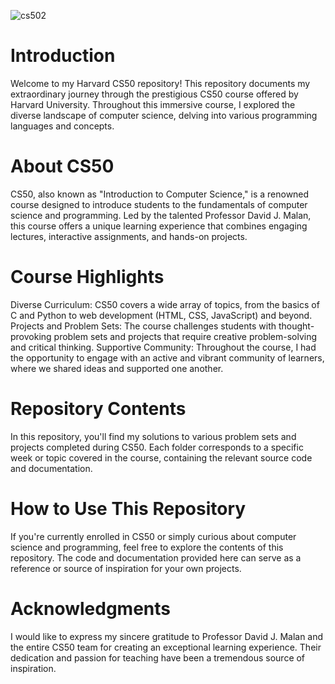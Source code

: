 

![cs502](https://github.com/LeviAcker25/HarvardCS50/assets/137004973/d0aea8c6-e44f-40be-bcba-831066cf67da)

# Introduction
Welcome to my Harvard CS50 repository! This repository documents my extraordinary journey through the prestigious CS50 course offered by Harvard University. Throughout this immersive course, I explored the diverse landscape of computer science, delving into various programming languages and concepts.

# About CS50
CS50, also known as "Introduction to Computer Science," is a renowned course designed to introduce students to the fundamentals of computer science and programming. Led by the talented Professor David J. Malan, this course offers a unique learning experience that combines engaging lectures, interactive assignments, and hands-on projects.

# Course Highlights
Diverse Curriculum: CS50 covers a wide array of topics, from the basics of C and Python to web development (HTML, CSS, JavaScript) and beyond.
Projects and Problem Sets: The course challenges students with thought-provoking problem sets and projects that require creative problem-solving and critical thinking.
Supportive Community: Throughout the course, I had the opportunity to engage with an active and vibrant community of learners, where we shared ideas and supported one another.
# Repository Contents
In this repository, you'll find my solutions to various problem sets and projects completed during CS50. Each folder corresponds to a specific week or topic covered in the course, containing the relevant source code and documentation.

# How to Use This Repository
If you're currently enrolled in CS50 or simply curious about computer science and programming, feel free to explore the contents of this repository. The code and documentation provided here can serve as a reference or source of inspiration for your own projects.

# Acknowledgments
I would like to express my sincere gratitude to Professor David J. Malan and the entire CS50 team for creating an exceptional learning experience. Their dedication and passion for teaching have been a tremendous source of inspiration.

